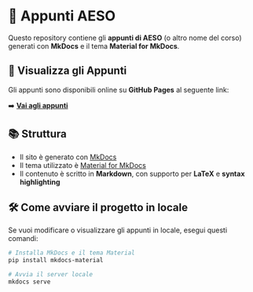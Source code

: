 # :book: Appunti AESO

Questo repository contiene gli **appunti di AESO** (o altro nome del corso) generati con **MkDocs** e il tema **Material for MkDocs**.

## :rocket: Visualizza gli Appunti

Gli appunti sono disponibili online su **GitHub Pages** al seguente link:

➡️ **[Vai agli appunti](https://firi0n.github.io/appunti-AESO/)**

## :books: Struttura

- Il sito è generato con [MkDocs](https://www.mkdocs.org/)
- Il tema utilizzato è [Material for MkDocs](https://squidfunk.github.io/mkdocs-material/)
- Il contenuto è scritto in **Markdown**, con supporto per **LaTeX** e **syntax highlighting**

## :hammer_and_wrench: Come avviare il progetto in locale

Se vuoi modificare o visualizzare gli appunti in locale, esegui questi comandi:

```sh
# Installa MkDocs e il tema Material
pip install mkdocs-material

# Avvia il server locale
mkdocs serve
```
